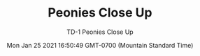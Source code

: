 ---
category: "wall_covering"
date: "Mon Jan 25 2021 16:50:49 GMT-0700 (Mountain Standard Time)"
description: "null"
designer: "Thomas Darnell"
href: "https://www.areaenvironments.com/thomas-darnell"
image_primary: "./img/Peonies+Close+Up.jpg"
image_secondary: "./img/close+up+interior.jpg"
image_thumb: "./img/Thomas+Darnell.png"
manufacturer: "Area Environments"
slug: "/manufacturers/area_environments/wall_covering/peonies_close_up"
subtitle: "TD-1  Peonies Close Up"
tags:
  - "area_environments"
  - "wall_covering"
title: "Peonies Close Up"
---